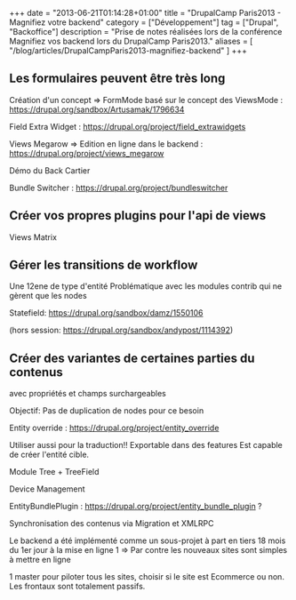 +++
date = "2013-06-21T01:14:28+01:00"
title = "DrupalCamp Paris2013 - Magnifiez votre backend"
category = ["Développement"]
tag = ["Drupal", "Backoffice"]
description = "Prise de notes réalisées lors de la conférence Magnifiez vos backend lors du DrupalCamp Paris2013."
aliases = [
  "/blog/articles/DrupalCampParis2013-magnifiez-backend"
]
+++

## Les formulaires peuvent être très long

Création d'un concept => FormMode basé sur le concept des ViewsMode : https://drupal.org/sandbox/Artusamak/1796634

Field Extra Widget : https://drupal.org/project/field_extrawidgets

Views Megarow => Edition en ligne dans le backend : https://drupal.org/project/views_megarow

Démo du Back Cartier

Bundle Switcher : https://drupal.org/project/bundleswitcher


## Créer vos propres plugins pour l'api de views
Views Matrix

## Gérer les transitions de workflow
Une 12ene de type d'entité
Problématique avec les modules contrib qui ne gèrent que les nodes

Statefield: https://drupal.org/sandbox/damz/1550106

(hors session: https://drupal.org/sandbox/andypost/1114392)

## Créer des variantes de certaines parties du contenus
avec propriétés et champs surchargeables

Objectif: Pas de duplication de nodes pour ce besoin

Entity override : https://drupal.org/project/entity_override

Utiliser aussi pour la traduction!!
Exportable dans des features
Est capable de créer l'entité cible.

Module Tree + TreeField

Device Management

EntityBundlePlugin : https://drupal.org/project/entity_bundle_plugin ?

Synchronisation des contenus via Migration et XMLRPC



Le backend a été implémenté comme un sous-projet à part en tiers
18 mois du 1er jour à la mise en ligne 1 => Par contre les nouveaux sites sont simples à mettre en ligne

1 master pour piloter tous les sites, choisir si le site est Ecommerce ou non.
Les frontaux sont totalement passifs.
